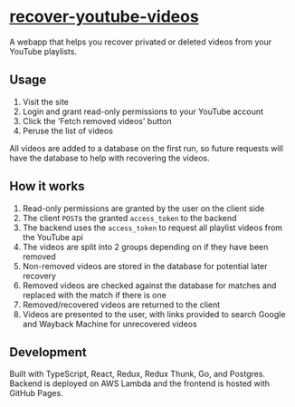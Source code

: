 # [recover-youtube-videos](https://recover-youtube-videos.xyz)

A webapp that helps you recover privated or deleted videos from your YouTube playlists.

## Usage

1. Visit the site
2. Login and grant read-only permissions to your YouTube account
3. Click the 'Fetch removed videos' button
4. Peruse the list of videos

All videos are added to a database on the first run, so future requests will have the database to help with recovering the videos.

## How it works

1. Read-only permissions are granted by the user on the client side
2. The client `POST`s the granted `access_token` to the backend
3. The backend uses the `access_token` to request all playlist videos from the YouTube api
4. The videos are split into 2 groups depending on if they have been removed
5. Non-removed videos are stored in the database for potential later recovery
6. Removed videos are checked against the database for matches and replaced with the match if there is one
7. Removed/recovered videos are returned to the client
8. Videos are presented to the user, with links provided to search Google and Wayback Machine for unrecovered videos

## Development

Built with TypeScript, React, Redux, Redux Thunk, Go, and Postgres.  
Backend is deployed on AWS Lambda and the frontend is hosted with GitHub Pages.
